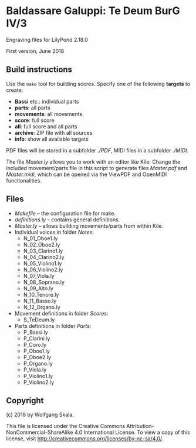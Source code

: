 # Baldassare Galuppi: Te Deum BurG IV/3

Engraving files for LilyPond 2.18.0

First version, June 2018


## Build instructions

Use the `make` tool for building scores. Specify one of the following **targets** to create:

* **Bassi** etc.: individual parts
* **parts**: all parts
* **movements**: all movements
* **score**: full score
* **all**: full score and all parts
* **archive**: ZIP file with all sources
* **info**: show all available targets

PDF files will be stored in a subfolder *./PDF*, MIDI files in a subfolder *./MIDI*.

The file *Master.ly* allows you to work with an editor like Kile: Change the included movement/parts file in this script to generate files *Master.pdf* and *Master.midi*, which can be opened via the ViewPDF and OpenMIDI functionalities.


## Files

* *Makefile* – the configuration file for make.
* *definitions.ly* – contains general definitions.
* *Master.ly* – allows building movements/parts from within Kile.
* Individual voices in folder *Notes*:
    * N_01_Oboe1.ly
    * N_02_Oboe2.ly
    * N_03_Clarino1.ly
    * N_04_Clarino2.ly
    * N_05_Violino1.ly
    * N_06_Violino2.ly
    * N_07_Viola.ly
    * N_08_Soprano.ly
    * N_09_Alto.ly
    * N_10_Tenore.ly
    * N_11_Basso.ly
    * N_12_Organo.ly
* Movement definitions in folder *Scores*:
    * S_TeDeum.ly
* Parts definitions in folder *Parts*:
    * P_Bassi.ly
    * P_Clarini.ly
    * P_Coro.ly
    * P_Oboe1.ly
    * P_Oboe2.ly
    * P_Organo.ly
    * P_Viola.ly
    * P_Violino1.ly
    * P_Violino2.ly


## Copyright

(c) 2018 by Wolfgang Skala.

This file is licensed under the Creative Commons Attribution-NonCommercial-ShareAlike 4.0 International License.
To view a copy of this license, visit http://creativecommons.org/licenses/by-nc-sa/4.0/.
